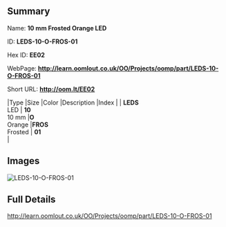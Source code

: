 

## Summary
 
Name: __10 mm Frosted Orange LED__

ID: __LEDS-10-O-FROS-01__

Hex ID: __EE02__

WebPage: __http://learn.oomlout.co.uk/OO/Projects/oomp/part/LEDS-10-O-FROS-01__

Short URL: __http://oom.lt/EE02__


|Type   |Size   |Color   |Description   |Index   |
| __LEDS__ <br>LED  | __10__<br>10 mm   |__O__<br>Orange    |__FROS__<br>Frosted    | __01__<br>  |


## Images
![LEDS-10-O-FROS-01](http://oomlout.com/oomp-gen/parts/LEDS-10-O-FROS-01/LEDS-10-O-FROS-01_420.jpg)

## Full Details

 http://learn.oomlout.co.uk/OO/Projects/oomp/part/LEDS-10-O-FROS-01

